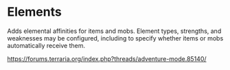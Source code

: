 # Elements

Adds elemental affinities for items and mobs. Element types, strengths, and weaknesses may be configured, including to specify whether items or mobs automatically receive them.

https://forums.terraria.org/index.php?threads/adventure-mode.85140/

